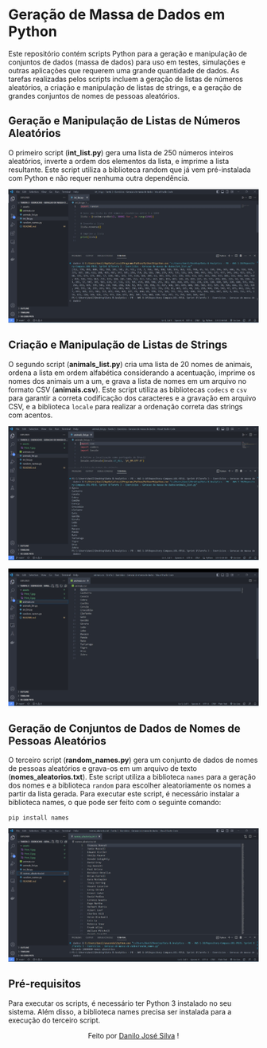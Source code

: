 # Geração de Massa de Dados em Python

Este repositório contém scripts Python para a geração e manipulação de conjuntos de dados (massa de dados) para uso em testes, simulações e outras aplicações que requerem uma grande quantidade de dados. As tarefas realizadas pelos scripts incluem a geração de listas de números aleatórios, a criação e manipulação de listas de strings, e a geração de grandes conjuntos de nomes de pessoas aleatórios.

## Geração e Manipulação de Listas de Números Aleatórios

O primeiro script (**int_list.py**) gera uma lista de 250 números inteiros aleatórios, inverte a ordem dos elementos da lista, e imprime a lista resultante. Este script utiliza a biblioteca random que já vem pré-instalada com Python e não requer nenhuma outra dependência.

<p align="center"><img src="assets\Print_1.jpg"></p>

## Criação e Manipulação de Listas de Strings

O segundo script (**animals_list.py**) cria uma lista de 20 nomes de animais, ordena a lista em ordem alfabética considerando a acentuação, imprime os nomes dos animais um a um, e grava a lista de nomes em um arquivo no formato CSV (**animais.csv**). Este script utiliza as bibliotecas `codecs` e `csv` para garantir a correta codificação dos caracteres e a gravação em arquivo CSV, e a biblioteca `locale` para realizar a ordenação correta das strings com acentos.

<p align="center"><img src="assets\Print_2.jpg"></p>

<p align="center"><img src="assets\Print_3.jpg"></p>

## Geração de Conjuntos de Dados de Nomes de Pessoas Aleatórios

O terceiro script (**random_names.py**) gera um conjunto de dados de nomes de pessoas aleatórios e grava-os em um arquivo de texto (**nomes_aleatorios.txt**). Este script utiliza a biblioteca `names` para a geração dos nomes e a biblioteca `random` para escolher aleatoriamente os nomes a partir da lista gerada. Para executar este script, é necessário instalar a biblioteca names, o que pode ser feito com o seguinte comando:

    pip install names

<p align="center"><img src="assets\Print_4.jpg"></p>

## Pré-requisitos

Para executar os scripts, é necessário ter Python 3 instalado no seu sistema. Além disso, a biblioteca names precisa ser instalada para a execução do terceiro script.

<p align = "center">
Feito por <a href="https://www.linkedin.com/in/danilojosesilva/">Danilo José Silva</a> ! 
</p>